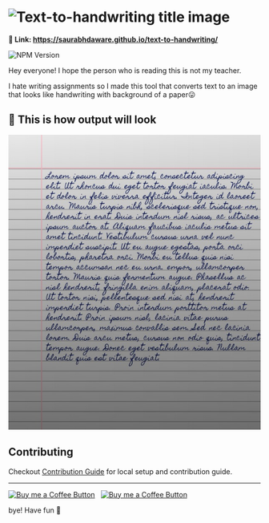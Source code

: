 # ![Text-to-handwriting title image](https://res.cloudinary.com/saurabhdaware/image/upload/w_400/v1586015094/saurabh2019/text-to-handwriting-title.png)

**📃 Link: https://saurabhdaware.github.io/text-to-handwriting/**

![NPM Version](https://img.shields.io/github/package-json/v/saurabhdaware/text-to-handwriting?style=for-the-badge)

Hey everyone! I hope the person who is reading this is not my teacher.

I hate writing assignments so I made this tool that converts text to an image that looks like handwriting with background of a paper😛


## 🌠 This is how output will look
![Sample image of output](sample.jpeg)



## Contributing

Checkout [Contribution Guide](CONTRIBUTING.md) for local setup and contribution guide.


---

[<img alt="Buy me a Coffee Button" width=200 src="https://c5.patreon.com/external/logo/become_a_patron_button.png">](https://www.patreon.com/bePatron?u=31891872) &nbsp; [<img alt="Buy me a Coffee Button" width=200 src="https://cdn.buymeacoffee.com/buttons/default-yellow.png">](https://www.buymeacoffee.com/saurabhdaware)


bye!
Have fun 🦄